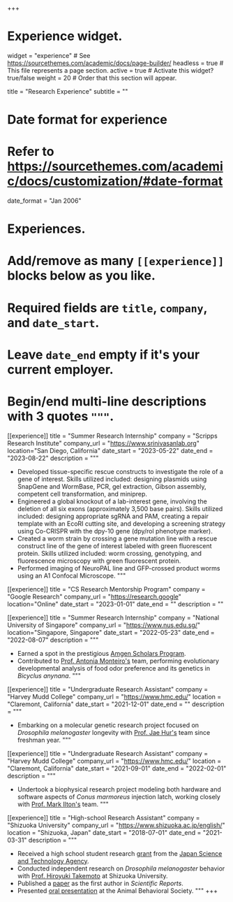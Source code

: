 +++
# Experience widget.
widget = "experience"  # See https://sourcethemes.com/academic/docs/page-builder/
headless = true  # This file represents a page section.
active = true  # Activate this widget? true/false
weight = 20  # Order that this section will appear.

title = "Research Experience"
subtitle = ""

# Date format for experience
#   Refer to https://sourcethemes.com/academic/docs/customization/#date-format
date_format = "Jan 2006"

# Experiences.
#   Add/remove as many `[[experience]]` blocks below as you like.
#   Required fields are `title`, `company`, and `date_start`.
#   Leave `date_end` empty if it's your current employer.
#   Begin/end multi-line descriptions with 3 quotes `"""`.

[[experience]]
  title = "Summer Research Internship"
  company = "Scripps Research Institute"
  company_url = "https://www.srinivasanlab.org"
  location="San Diego, California"
  date_start = "2023-05-22"
  date_end = "2023-08-22"
  description = """
- Developed tissue-specific rescue constructs to investigate the role of a gene of interest. Skills utilized included: designing plasmids using SnapGene and WormBase, PCR, gel extraction, Gibson assembly, competent cell transformation, and miniprep.
- Engineered a global knockout of a lab-interest gene, involving the deletion of all six exons (approximately 3,500 base pairs). Skills utilized included: designing appropriate sgRNA and PAM, creating a repair template with an EcoRI cutting site, and developing a screening strategy using Co-CRISPR with the dpy-10 gene (dpy/rol phenotype marker).
- Created a worm strain by crossing a gene mutation line with a rescue construct line of the gene of interest labeled with green fluorescent protein. Skills utilized included: worm crossing, genotyping, and fluorescence microscopy with green fluorescent protein.
- Performed imaging of NeuroPAL line and GFP-crossed product worms using an A1 Confocal Microscope.
  """

[[experience]]
  title = "CS Research Mentorship Program"
  company = "Google Research"
  company_url = "https://research.google"
  location="Online"
  date_start = "2023-01-01"
  date_end = ""
  description = ""

[[experience]]
  title = "Summer Research Internship"
  company = "National University of Singapore"
  company_url = "https://www.nus.edu.sg/"
  location="Singapore, Singapore"
  date_start = "2022-05-23"
  date_end = "2022-08-07"
  description = """ 
  - Earned a spot in the prestigious [Amgen Scholars Program](https://amgenscholars.com/university/national-university-of-singapore/).
  - Contributed to [Prof. Antonia Monteiro's](https://lepdata.org/monteiro/) team, performing evolutionary developmental analysis of food odor preference and its genetics in *Bicyclus anynana*.
  """
  
[[experience]]
  title = "Undergraduate Research Assistant"
  company = "Harvey Mudd College"
  company_url = "https://www.hmc.edu/"
  location = "Claremont, California"
  date_start = "2021-12-01"
  date_end = ""
  description = """
  - Embarking on a molecular genetic research project focused on *Drosophila melanogaster* longevity with [Prof. Jae Hur's](https://www.hmc.edu/biology/faculty-staff/jae-hur/) team since freshman year.
  """

[[experience]]
  title = "Undergraduate Research Assistant"
  company = "Harvey Mudd College"
  company_url = "https://www.hmc.edu/"
  location = "Claremont, California"
  date_start = "2021-09-01"
  date_end = "2022-02-01"
  description = """
  - Undertook a biophysical research project modeling both hardware and software aspects of *Conus marmoreus* injection latch, working closely with [Prof. Mark Ilton's](https://posmlab.org/) team.
  """

[[experience]]
  title = "High-school Research Assistant"
  company = "Shizuoka University"
  company_url = "https://www.shizuoka.ac.jp/english/"
  location = "Shizuoka, Japan"
  date_start = "2018-07-01"
  date_end = "2021-03-31"
  description = """
  - Received a high school student research [grant](https://www.jst.go.jp/cpse/gsc/about/index_english.html) from the [Japan Science and Technology Agency](https://www.jst.go.jp/EN/).
  - Conducted independent research on *Drosophila melanogaster* behavior with [Prof. Hiroyuki Takemoto](https://green.shizuoka.ac.jp/staff_en/166/) at Shizuoka University.
  - Published a [paper](https://www.nature.com/articles/s41598-021-88967-1) as the first author in *Scientific Reports*.
  - Presented [oral presentation](https://www.animalbehaviorsociety.org/2020-virtual/program-full.php) at the Animal Behavioral Society.
  """
+++
